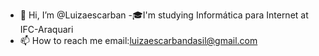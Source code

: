 - 👋 Hi, I’m @Luizaescarban
-🎓I'm studying Informática para Internet at IFC-Araquari
- 📫 How to reach me email:luizaescarbandasil@gmail.com


